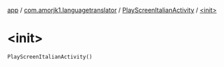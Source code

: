 [app](../../index.md) / [com.amorjk1.languagetranslator](../index.md) / [PlayScreenItalianActivity](index.md) / [&lt;init&gt;](./-init-.md)

# &lt;init&gt;

`PlayScreenItalianActivity()`